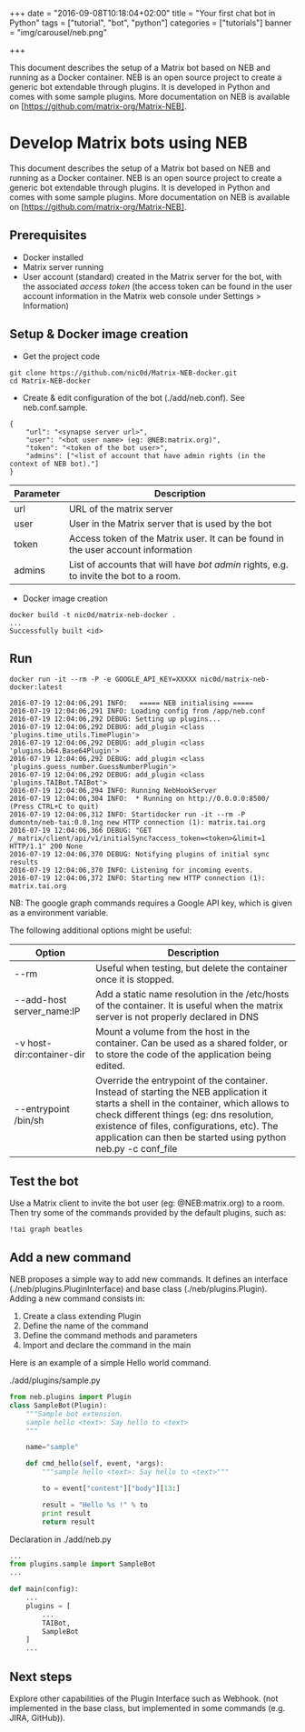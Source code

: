 +++
date = "2016-09-08T10:18:04+02:00"
title = "Your first chat bot in Python"
tags = ["tutorial", "bot", "python"]
categories = ["tutorials"]
banner = "img/carousel/neb.png"

+++

This document describes the setup of a Matrix bot based on NEB and running as a Docker container. NEB is an open source project to create a generic bot extendable through plugins. It is developed in Python and comes with some sample plugins. More documentation on NEB is available on [https://github.com/matrix-org/Matrix-NEB].

<!--more-->

# Develop Matrix bots using NEB

This document describes the setup of a Matrix bot based on NEB and running as a Docker container. NEB is an open source project to create a generic bot extendable through plugins. It is developed in Python and comes with some sample plugins. More documentation on NEB is available on [https://github.com/matrix-org/Matrix-NEB].

## Prerequisites

* Docker installed
* Matrix server running
* User account (standard) created in the Matrix server for the bot, with the associated *access token* (the access token can be found in the user account information in the Matrix web console under Settings > Information)

## Setup & Docker image creation

* Get the project code

```
git clone https://github.com/nic0d/Matrix-NEB-docker.git
cd Matrix-NEB-docker
```
* Create & edit configuration of the bot (./add/neb.conf). See neb.conf.sample.

```
{
    "url": "<synapse server url>",
    "user": "<bot user name> (eg: @NEB:matrix.org)",
    "token": "<token of the bot user>",
    "admins": ["<list of account that have admin rights (in the context of NEB bot)."]    
}
```
| Parameter   | Description |
| ----------- | ----------- |
| url         | URL of the matrix server |
| user        | User in the Matrix server that is used by the bot |
| token       | Access token of the Matrix user. It can be found in the user account information |
| admins      | List of accounts that will have *bot admin* rights, e.g. to invite the bot to a room.

* Docker image creation

```
docker build -t nic0d/matrix-neb-docker .
...
Successfully built <id>
```

## Run

```
docker run -it --rm -P -e GOOGLE_API_KEY=XXXXX nic0d/matrix-neb-docker:latest

2016-07-19 12:04:06,291 INFO:   ===== NEB initialising =====
2016-07-19 12:04:06,291 INFO: Loading config from /app/neb.conf
2016-07-19 12:04:06,292 DEBUG: Setting up plugins...
2016-07-19 12:04:06,292 DEBUG: add_plugin <class 'plugins.time_utils.TimePlugin'>
2016-07-19 12:04:06,292 DEBUG: add_plugin <class 'plugins.b64.Base64Plugin'>
2016-07-19 12:04:06,292 DEBUG: add_plugin <class 'plugins.guess_number.GuessNumberPlugin'>
2016-07-19 12:04:06,292 DEBUG: add_plugin <class 'plugins.TAIBot.TAIBot'>
2016-07-19 12:04:06,294 INFO: Running NebHookServer
2016-07-19 12:04:06,304 INFO:  * Running on http://0.0.0.0:8500/ (Press CTRL+C to quit)
2016-07-19 12:04:06,312 INFO: Startidocker run -it --rm -P dumontn/neb-tai:0.0.1ng new HTTP connection (1): matrix.tai.org
2016-07-19 12:04:06,366 DEBUG: "GET /_matrix/client/api/v1/initialSync?access_token=<token>&limit=1 HTTP/1.1" 200 None
2016-07-19 12:04:06,370 DEBUG: Notifying plugins of initial sync results
2016-07-19 12:04:06,370 INFO: Listening for incoming events.
2016-07-19 12:04:06,372 INFO: Starting new HTTP connection (1): matrix.tai.org
```

NB: The google graph commands requires a Google API key, which is given as a environment variable.

The following additional options might be useful:

| Option | Description |
| ------ | ----------- |
| --rm  | Useful when testing, but delete the container once it is stopped. |
| --add-host server_name:IP | Add a static name resolution in the /etc/hosts of the container. It is useful when the matrix server is not properly declared in DNS |
| -v host-dir:container-dir | Mount a volume from the host in the container. Can be used as a shared folder, or to store the code of the application being edited. |
| --entrypoint /bin/sh | Override the entrypoint of the container. Instead of starting the NEB application it starts a shell in the container, which allows to check different things (eg: dns resolution, existence of files, configurations, etc). The application can then be started using python neb.py -c conf_file

## Test the bot

Use a Matrix client to invite the bot user (eg: @NEB:matrix.org) to a room. Then try some of the commands provided by the default plugins, such as:

```
!tai graph beatles
```

## Add a new command

NEB proposes a simple way to add new commands. It defines an interface (./neb/plugins.PluginInterface) and base class (./neb/plugins.Plugin).
Adding a new command consists in:

1. Create a class extending Plugin
2. Define the name of the command
3. Define the command methods and parameters
4. Import and declare the command in the main

Here is an example of a simple Hello world command.

./add/plugins/sample.py
```python
from neb.plugins import Plugin
class SampleBot(Plugin):
    """Sample bot extension.
    sample hello <text>: Say hello to <text>
    """

    name="sample"

    def cmd_hello(self, event, *args):
        """sample hello <text>: Say hello to <text>"""

        to = event["content"]["body"][13:]

        result = "Hello %s !" % to
        print result
        return result
```

Declaration in ./add/neb.py
```python
...
from plugins.sample import SampleBot
...

def main(config):
    ...
    plugins = [
        ...
        TAIBot,
        SampleBot
    ]
    ...
```

## Next steps

Explore other capabilities of the Plugin Interface such as Webhook. (not implemented in the base class, but implemented in some commands (e.g. JIRA, GitHub)).
